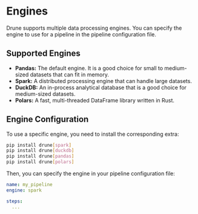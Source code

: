 # Engines

Drune supports multiple data processing engines. You can specify the engine to use for a pipeline in the pipeline configuration file.

## Supported Engines

- **Pandas:** The default engine. It is a good choice for small to medium-sized datasets that can fit in memory.
- **Spark:** A distributed processing engine that can handle large datasets.
- **DuckDB:** An in-process analytical database that is a good choice for medium-sized datasets.
- **Polars:** A fast, multi-threaded DataFrame library written in Rust.

## Engine Configuration

To use a specific engine, you need to install the corresponding extra:

```bash
pip install drune[spark]
pip install drune[duckdb]
pip install drune[pandas]
pip install drune[polars]
```

Then, you can specify the engine in your pipeline configuration file:

```yaml
name: my_pipeline
engine: spark

steps:
  ...
```
